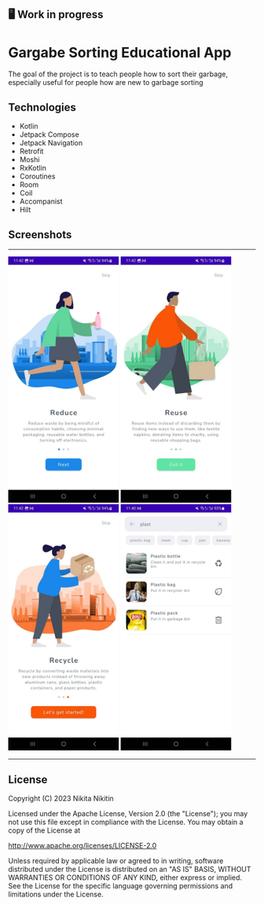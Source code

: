 
## 🖥 Work in progress

# Gargabe Sorting Educational App

The goal of the project is to teach people how to sort their garbage, especially useful for people how are new to garbage sorting

## Technologies

- Kotlin
- Jetpack Compose
- Jetpack Navigation
- Retrofit
- Moshi
- RxKotlin
- Coroutines
- Room
- Coil
- Accompanist
- Hilt

## Screenshots

-----------------------------------------------------

<p>
  <img src="welcome_1.jpeg" width="225">
  <img src="welcome_2.jpeg" width="225">
  <img src="welcome_3.jpeg" width="225">
  <img src="search_1.jpeg" width="225">
</p>

-----------------------------------------------------

## License

Copyright (C) 2023 Nikita Nikitin

Licensed under the Apache License, Version 2.0 (the "License");
you may not use this file except in compliance with the License.
You may obtain a copy of the License at

http://www.apache.org/licenses/LICENSE-2.0

Unless required by applicable law or agreed to in writing, software
distributed under the License is distributed on an "AS IS" BASIS,
WITHOUT WARRANTIES OR CONDITIONS OF ANY KIND, either express or implied.
See the License for the specific language governing permissions and
limitations under the License.
